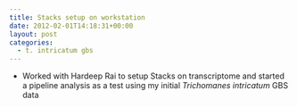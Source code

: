```yaml
---
title: Stacks setup on workstation
date: 2012-02-01T14:18:31+00:00
layout: post
categories:
  - t. intricatum gbs
---
```

  * Worked with Hardeep Rai to setup Stacks on transcriptome and started a pipeline analysis as a test using my initial _Trichomanes intricatum_ GBS data
